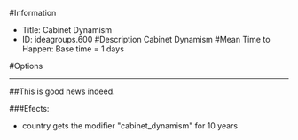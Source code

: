 #Information
 - Title: Cabinet Dynamism
 - ID: ideagroups.600
#Description
Cabinet Dynamism
#Mean Time to Happen:
Base time = 1 days

#Options

___
##This is good news indeed.

###Efects:<ul><li>country gets the modifier "cabinet_dynamism" for 10 years</li></ul>

